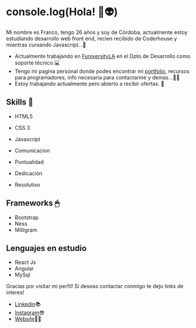 # console.log(Hola! 🚀👽)

Mi nombre es Franco, tengo 26 años y soy de Córdoba, actualmente estoy estudiando desarrollo web front end, recien recibido de Coderhouse y mientras cursando Javascript...🤖

* Actualmente trabajando en [FuniversityLA](https://funiversity.la) en el Dpto de Desarrollo como soporte técnico.💻
* Tengo mi pagina personal donde podes encontrar mi [portfolio](franmayer.github.io/FranMayerProyect/), recursos para programadores, info necesaria para contactarme y demas...👨‍💻
* Estoy trabajando actualmente pero abierto a recibir ofertas. 🙌

## Skills 👾

* HTML5
* CSS 3
* Javascript

* Comunicacíon
* Puntualidad
* Dedicación
* Resolutivo

## Frameworks 🖱

* Bootstrap
* Ness
* Milligram

## Lenguajes en estudio

* React Js
* Angular 
* MySql

Gracias por visitar mi perfil! Si deseas contactar conmigo te dejo links de interes!

* [Linkedin](https://www.linkedin.com/in/franmayer/)📚
* [Instagram](https://www.instagram.com/franmayerdev/)😎
* [Website](franmayer.github.io/FranMayerProyect/)👨‍💻
